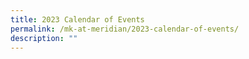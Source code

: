```yaml
---
title: 2023 Calendar of Events
permalink: /mk-at-meridian/2023-calendar-of-events/
description: ""
---
```


